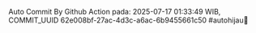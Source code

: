 Auto Commit By Github Action pada: 2025-07-17 01:33:49 WIB, COMMIT_UUID 62e008bf-27ac-4d3c-a6ac-6b9455661c50 #autohijau🗿
